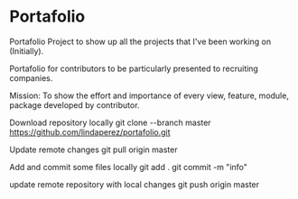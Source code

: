 # Portafolio
Portafolio  Project to show up all the projects that I've been working on (Initially).  

Portafolio for contributors to be particularly presented to recruiting companies.  

Mission: To show the effort and importance of every view, feature, module, package developed by contributor.


Download repository locally git clone --branch master https://github.com/lindaperez/portafolio.git

Update remote changes       git pull origin master

Add and commit some files locally
git add . 
git commit -m "info"

update remote repository with local changes git push origin master
